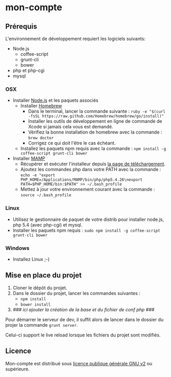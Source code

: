 mon-compte
==========
Prérequis
---------
L'environnement de développement requiert les logiciels suivants:

* Node.js
  * coffee-script
  * grunt-cli
  * bower
* php et php-cgi
* mysql

### OSX
* Installer [Node.js](http://nodejs.org/) et les paquets associés
  * Installer [Homebrew](http://brew.sh/)
    * Dans le terminal, lancer la commande suivante : `ruby -e "$(curl -fsSL https://raw.github.com/Homebrew/homebrew/go/install)"`
    * Installer les outils de développement en ligne de commande de Xcode si jamais cela vous est demandé.
    * Vérifiez la bonne installation de homebrew avec la commande : `brew doctor`
    * Corrigez ce qui doit l'être le cas échéant.
  * Installez les paquets npm requis avec la commande : `npm install -g coffee-script grunt-cli bower`
* Installer [MAMP](http://www.mamp.info/)
  * Récupérer et exécuter l'installeur depuis [la page de téléchargement](http://www.mamp.info/en/downloads/).
  * Ajoutez les commandes php dans votre PATH avec la commande : `echo -e "export PHP_HOME=/Applications/MAMP/bin/php/php5.4.26\nexport PATH=$PHP_HOME/bin:$PATH" >> ~/.bash_profile`
  * Mettez à jour votre environnement courant avec la commande : `source ~/.bash_profile`

### Linux
* Utilisez le gestionnaire de paquet de votre distrib pour installer node.js, php 5.4 (avec php-cgi) et mysql.
* Installer les paquets npm requis : `sudo npm install -g coffee-script grunt-cli bower`

### Windows
* Installez Linux ;-)


Mise en place du projet
-----------------------
1. Cloner le dépôt du projet.
2. Dans le dossier du projet, lancer les commandes suivantes :
   * `npm install`
   * `bower install`
3. *### ici ajouter la création de la base et du fichier de conf php ###*

Pour démarrer le serveur de dev, il suffit alors de lancer dans le dossier du projer la commande `grunt server`.

Celui-ci support le live reload lorsque les fichiers du projet sont modifiés.

Licence
-------
Mon-compte est distribué sous [licence publique générale GNU v2](http://www.gnu.org/licenses/gpl-2.0.html) ou supérieure.

